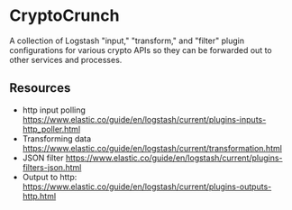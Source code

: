 # CryptoCrunch

A collection of Logstash "input," "transform," and "filter" plugin configurations for various crypto APIs so they can be forwarded out to other services and processes.

## Resources

* http input polling https://www.elastic.co/guide/en/logstash/current/plugins-inputs-http_poller.html
* Transforming data https://www.elastic.co/guide/en/logstash/current/transformation.html
* JSON filter https://www.elastic.co/guide/en/logstash/current/plugins-filters-json.html
* Output to http: https://www.elastic.co/guide/en/logstash/current/plugins-outputs-http.html
